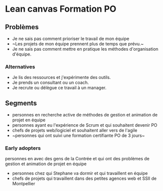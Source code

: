 # Lean canvas Formation PO

## Problèmes

- Je ne sais pas comment prioriser le travail de mon équipe
- ~Les projets de mon équipe prennent plus de temps que prévu.~
- Je ne sais pas comment mettre en pratique les méthodes d'organisation d'équipe.

### Alternatives

- Je lis des ressources et j'expérimente des outils.
- Je prends un consultant ou un coach.
- Je recrute ou délègue ce travail à un manager.

## Segments

- personnes en recherche active de méthodes de gestion et animation de projet en équipe
- personnes ayant eu l'expérience de Scrum et qui souhaitent devenir PO
- chefs de projets web/logiciel et souhaitent aller vers de l'agile
- ~personnes qui ont suivi une formation certifiante PO de 3 jours~

### Early adopters

personnes en avec des gens de la Contrée et qui ont des problèmes de gestion et animation de projet en équipe

- personnes chez qui Stephane va dormir et qui travaillent en équipe
- chefs de projets qui travaillent dans des petites agences web et SSII de Montpellier